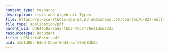 ```yaml
---
content_type: resource
description: Lists and Algebraic Types
file: https://ol-ocw-studio-app-qa.s3.amazonaws.com/courses/6-827-multithreaded-parallelism-languages-and-compilers-fall-2002/a1b1d06c63ed2cbe8dd4acfc9eb83b0a_L08ListsPrint.pdf
file_type: application/pdf
parent_uid: bd64f58a-7ad5-fbb5-7cc7-76e21de6272a
resourcetype: Document
title: L08ListsPrint.pdf
uid: a1b1d06c-63ed-2cbe-8dd4-acfc9eb83b0a
---
```

